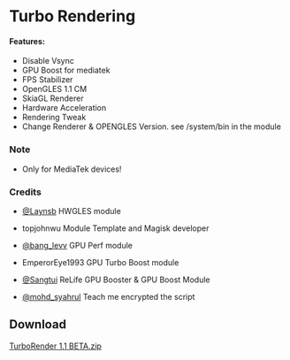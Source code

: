 
# Turbo Rendering

#### Features:
 
 - Disable Vsync
 - GPU Boost for mediatek
 - FPS Stabilizer
 - OpenGLES 1.1 CM
 - SkiaGL Renderer
 - Hardware Acceleration
 - Rendering Tweak
 - Change Renderer & OPENGLES Version. see /system/bin in the module
 
### Note

 - Only for MediaTek devices!
 
### Credits

 - [@Laynsb](https://t.me/Laynsb) HWGLES module
 
 - topjohnwu Module Template and Magisk developer
 
 - [@bang_levv](https://t.me/bang_levv) GPU Perf module
 
 - EmperorEye1993 GPU Turbo Boost module
 
 - [@Sangtui](https://t.me/Sangtui) ReLife GPU Booster & GPU Boost Module

- [@mohd_syahrul](https://t.me/mohd_syahrul) Teach me encrypted the script



 
 ## Download
 [TurboRender 1.1 BETA.zip](https://github.com/Asteroid21/Turbo-Rendering-Magisk-Module-/files/11615111/TurboRender.1.1.BETA.zip)

